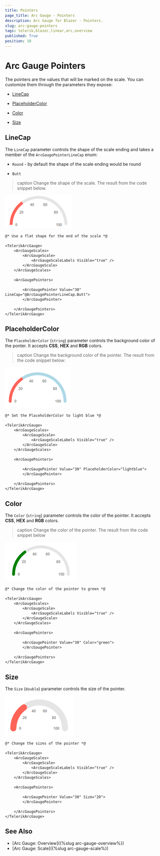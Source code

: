 ```yaml
---
title: Pointers
page_title: Arc Gauge - Pointers
description: Arc Gauge for Blazor - Pointers.
slug: arc-gauge-pointers
tags: telerik,blazor,linear,arc,overview
published: True
position: 10
---
```


# Arc Gauge Pointers

The pointers are the values that will be marked on the scale. You can customize them through the parameters they expose:

* [LineCap](#linecap)

* [PlaceholderColor](#placeholdercolor)

* [Color](#color)

* [Size](#size)

## LineCap

The `LineCap` parameter controls the shape of the scale ending and takes a member of the `ArcGaugePointerLineCap` enum:

* `Round` - by default the shape of the scale ending would be round

* `Butt` 

>caption Change the shape of the scale. The result from the code snippet below.

![Round shape](images/linecap-parameter.png)

````CSHTML
@* Use a flat shape for the end of the scale *@

<TelerikArcGauge>
    <ArcGaugeScales>
        <ArcGaugeScale>
            <ArcGaugeScaleLabels Visible="true" />
        </ArcGaugeScale>
    </ArcGaugeScales>

    <ArcGaugePointers>

        <ArcGaugePointer Value="30" LineCap="@ArcGaugePointerLineCap.Butt">
        </ArcGaugePointer>

    </ArcGaugePointers>
</TelerikArcGauge>
````

## PlaceholderColor

The `PlaceholderColor` (`string`) parameter controls the background color of the ponter. It accepts **CSS**, **HEX** and **RGB** colors.

>caption Change the background color of the pointer. The result from the code snippet below:

![placeholder color](images/placeholdercolor-parameter-arc.png)

````CSHTML
@* Set the PlaceholderColor to light blue *@

<TelerikArcGauge>
    <ArcGaugeScales>
        <ArcGaugeScale>
            <ArcGaugeScaleLabels Visible="true" />
        </ArcGaugeScale>
    </ArcGaugeScales>

    <ArcGaugePointers>

        <ArcGaugePointer Value="30" PlaceholderColor="lightblue">
        </ArcGaugePointer>

    </ArcGaugePointers>
</TelerikArcGauge>
````

## Color

The `Color` (`string`) parameter controls the color of the pointer. It accepts **CSS**, **HEX** and **RGB** colors.

>caption Change the color of the pointer. The result from the code snippet below

![color parameter example](images/color-parameter-arc-pointer.png)

````CSHTML
@* Change the color of the pointer to green *@

<TelerikArcGauge>
    <ArcGaugeScales>
        <ArcGaugeScale>
            <ArcGaugeScaleLabels Visible="true" />
        </ArcGaugeScale>
    </ArcGaugeScales>

    <ArcGaugePointers>

        <ArcGaugePointer Value="30" Color="green">
        </ArcGaugePointer>

    </ArcGaugePointers>
</TelerikArcGauge>
````

## Size

The `Size` (`double`) parameter controls the size of the pointer. 

![larger pointer size](images/pointer-size-arc.png)

````CSHTML
@* Change the sizes of the pointer *@ 

<TelerikArcGauge>
    <ArcGaugeScales>
        <ArcGaugeScale>
            <ArcGaugeScaleLabels Visible="true" />
        </ArcGaugeScale>
    </ArcGaugeScales>

    <ArcGaugePointers>

        <ArcGaugePointer Value="30" Size="20">
        </ArcGaugePointer>

    </ArcGaugePointers>
</TelerikArcGauge>
````

## See Also

* [Arc Gauge: Overview]({%slug arc-gauge-overview%})
* [Arc Gauge: Scale]({%slug arc-gauge-scale%})
